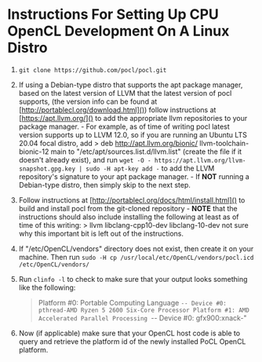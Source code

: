 # Instructions For Setting Up CPU OpenCL Development On A Linux Distro #

1. `git clone https://github.com/pocl/pocl.git`

2. If using a Debian-type distro that supports the apt package manager, based
   on the latest version of LLVM that the latest version of pocl supports,
   (the version info can be found at [http://portablecl.org/download.html]())
   follow instructions at [https://apt.llvm.org/]() to add the appropriate
   llvm repositories to your package manager.
       - For example, as of time of writing pocl latest version supports up to LLVM
         12.0, so if you are running an Ubuntu LTS 20.04 focal distro, add 
         > deb http://apt.llvm.org/bionic/ llvm-toolchain-bionic-12 main
         to "/etc/apt/sources.list.d/llvm.list" (create the file if it doesn't already
         exist), and run `wget -O - https://apt.llvm.org/llvm-snapshot.gpg.key | sudo -H apt-key add -`
         to add the LLVM repository's signature to your apt package manager.
       - If **NOT** running a Debian-type distro, then simply skip to the next step.

3. Follow instructions at [http://portablecl.org/docs/html/install.html]()
   to build and install pocl from the git-cloned repository
       - **NOTE** that the instructions should also include installing
         the following at least as of time of this writing:
         > llvm libclang-cpp10-dev libclang-10-dev
         not sure why this important bit is left out of the instructions.

4. If "/etc/OpenCL/vendors" directory does not exist, then create it on
   your machine. Then run `sudo -H cp /usr/local/etc/OpenCL/vendors/pocl.icd /etc/OpenCL/vendors/`

5. Run `clinfo -l` to check to make sure that your output looks something like the following:
   > Platform #0: Portable Computing Language
   >  `-- Device #0: pthread-AMD Ryzen 5 2600 Six-Core Processor
   > Platform #1: AMD Accelerated Parallel Processing
   >  `-- Device #0: gfx900:xnack-"

6. Now (if applicable) make sure that your OpenCL host code is able to
   query and retrieve the platform id of the newly installed PoCL OpenCL
   platform.

